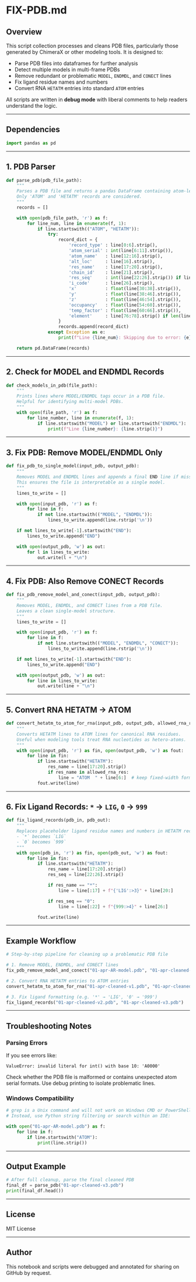 # FIX-PDB.md

## Overview

This script collection processes and cleans PDB files, particularly those generated by ChimeraX or other modeling tools. It is designed to:

* Parse PDB files into dataframes for further analysis
* Detect multiple models in multi-frame PDBs
* Remove redundant or problematic `MODEL`, `ENDMDL`, and `CONECT` lines
* Fix ligand residue names and numbers
* Convert RNA `HETATM` entries into standard `ATOM` entries

All scripts are written in **debug mode** with liberal comments to help readers understand the logic.

---

## Dependencies

```python
import pandas as pd
```

---

## 1. PDB Parser

```python
def parse_pdb(pdb_file_path):
    """
    Parses a PDB file and returns a pandas DataFrame containing atom-level information.
    Only 'ATOM' and 'HETATM' records are considered.
    """
    records = []

    with open(pdb_file_path, 'r') as f:
        for line_num, line in enumerate(f, 1):
            if line.startswith(("ATOM", "HETATM")):
                try:
                    record_dict = {
                        'record_type' : line[0:6].strip(),
                        'atom_serial' : int(line[6:11].strip()),
                        'atom_name'   : line[12:16].strip(),
                        'alt_loc'     : line[16].strip(),
                        'res_name'    : line[17:20].strip(),
                        'chain_id'    : line[21].strip(),
                        'res_seq'     : int(line[22:26].strip()) if line[22:26].strip().isdigit() else None,
                        'i_code'      : line[26].strip(),
                        'x'           : float(line[30:38].strip()),
                        'y'           : float(line[38:46].strip()),
                        'z'           : float(line[46:54].strip()),
                        'occupancy'   : float(line[54:60].strip()),
                        'temp_factor' : float(line[60:66].strip()),
                        'element'     : line[76:78].strip() if len(line) > 76 else ''
                    }
                    records.append(record_dict)
                except Exception as e:
                    print(f"Line {line_num}: Skipping due to error: {e}")

    return pd.DataFrame(records)
```

---

## 2. Check for MODEL and ENDMDL Records

```python
def check_models_in_pdb(file_path):
    """
    Prints lines where MODEL/ENDMDL tags occur in a PDB file.
    Helpful for identifying multi-model PDBs.
    """
    with open(file_path, 'r') as f:
        for line_number, line in enumerate(f, 1):
            if line.startswith("MODEL") or line.startswith("ENDMDL"):
                print(f"Line {line_number}: {line.strip()}")
```

---

## 3. Fix PDB: Remove MODEL/ENDMDL Only

```python
def fix_pdb_to_single_model(input_pdb, output_pdb):
    """
    Removes MODEL and ENDMDL lines and appends a final END line if missing.
    This ensures the file is interpretable as a single model.
    """
    lines_to_write = []

    with open(input_pdb, 'r') as f:
        for line in f:
            if not line.startswith(("MODEL", "ENDMDL")):
                lines_to_write.append(line.rstrip('\n'))

    if not lines_to_write[-1].startswith("END"):
        lines_to_write.append("END")

    with open(output_pdb, 'w') as out:
        for l in lines_to_write:
            out.write(l + "\n")
```

---

## 4. Fix PDB: Also Remove CONECT Records

```python
def fix_pdb_remove_model_and_conect(input_pdb, output_pdb):
    """
    Removes MODEL, ENDMDL, and CONECT lines from a PDB file.
    Leaves a clean single-model structure.
    """
    lines_to_write = []

    with open(input_pdb, 'r') as f:
        for line in f:
            if not line.startswith(("MODEL", "ENDMDL", "CONECT")):
                lines_to_write.append(line.rstrip('\n'))

    if not lines_to_write[-1].startswith("END"):
        lines_to_write.append("END")

    with open(output_pdb, 'w') as out:
        for line in lines_to_write:
            out.write(line + "\n")
```

---

## 5. Convert RNA HETATM → ATOM

```python
def convert_hetatm_to_atom_for_rna(input_pdb, output_pdb, allowed_rna_res=["A", "C", "G", "U"]):
    """
    Converts HETATM lines to ATOM lines for canonical RNA residues.
    Useful when modeling tools treat RNA nucleotides as hetero-atoms.
    """
    with open(input_pdb, 'r') as fin, open(output_pdb, 'w') as fout:
        for line in fin:
            if line.startswith("HETATM"):
                res_name = line[17:20].strip()
                if res_name in allowed_rna_res:
                    line = "ATOM  " + line[6:]  # keep fixed-width format
            fout.write(line)
```

---

## 6. Fix Ligand Records: `*` → `LIG`, `0` → `999`

```python
def fix_ligand_records(pdb_in, pdb_out):
    """
    Replaces placeholder ligand residue names and numbers in HETATM records:
    - `*` becomes `LIG`
    - `0` becomes `999`
    """
    with open(pdb_in, 'r') as fin, open(pdb_out, 'w') as fout:
        for line in fin:
            if line.startswith("HETATM"):
                res_name = line[17:20].strip()
                res_seq = line[22:26].strip()

                if res_name == "*":
                    line = line[:17] + f"{'LIG':>3}" + line[20:]

                if res_seq == "0":
                    line = line[:22] + f"{999:>4}" + line[26:]

            fout.write(line)
```

---

## Example Workflow

```python
# Step-by-step pipeline for cleaning up a problematic PDB file

# 1. Remove MODEL, ENDMDL, and CONECT lines
fix_pdb_remove_model_and_conect("01-apr-AR-model.pdb", "01-apr-cleaned-v1.pdb")

# 2. Convert RNA HETATM entries to ATOM entries
convert_hetatm_to_atom_for_rna("01-apr-cleaned-v1.pdb", "01-apr-cleaned-v2.pdb")

# 3. Fix ligand formatting (e.g. '*' → 'LIG', '0' → '999')
fix_ligand_records("01-apr-cleaned-v2.pdb", "01-apr-cleaned-v3.pdb")
```

---

## Troubleshooting Notes

### Parsing Errors

If you see errors like:

```
ValueError: invalid literal for int() with base 10: 'A0000'
```

Check whether the PDB file is malformed or contains unexpected atom serial formats. Use debug printing to isolate problematic lines.

### Windows Compatibility

```python
# grep is a Unix command and will not work on Windows CMD or PowerShell
# Instead, use Python string filtering or search within an IDE:

with open("01-apr-AR-model.pdb") as f:
    for line in f:
        if line.startswith("ATOM"):
            print(line.strip())
```

---

## Output Example

```python
# After full cleanup, parse the final cleaned PDB
final_df = parse_pdb("01-apr-cleaned-v3.pdb")
print(final_df.head())
```

---

## License

MIT License

---

## Author

This notebook and scripts were debugged and annotated for sharing on GitHub by request.

